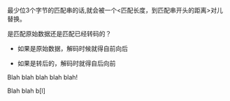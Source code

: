 最少位3个字节的匹配串的话,就会被一个<匹配长度，到匹配串开头的距离>对儿替换。

是匹配原始数据还是匹配已经转码的？
* 如果是原始数据，解码时候就得自前向后

* 如果是转后的，解码时就得自后向前

Blah blah blah blah blah!

Blah blah b[l]
